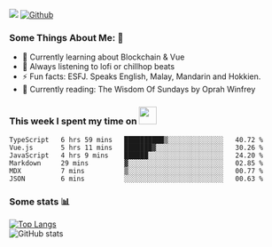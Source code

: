 ![](https://visitor-badge.laobi.icu/badge?page_id=seanho96.seanho96)
[![Github](https://img.shields.io/github/followers/seanho96?label=Follow&style=social)](https://github.com/seanho96)

### Some Things About Me: 👋
- 🌱 Currently learning about Blockchain & Vue
- :musical_note: Always listening to lofi or chillhop beats
- :zap: Fun facts: ESFJ. Speaks English, Malay, Mandarin and Hokkien.
- :book: Currently reading: The Wisdom Of Sundays by Oprah Winfrey

### This week I spent my time on <img src="https://media.giphy.com/media/SvQzkTQb3ZwKcj1QTO/giphy.gif" width="32">

<!--START_SECTION:waka-->

```text
TypeScript   6 hrs 59 mins   ██████████▒░░░░░░░░░░░░░░   40.72 %
Vue.js       5 hrs 11 mins   ███████▓░░░░░░░░░░░░░░░░░   30.26 %
JavaScript   4 hrs 9 mins    ██████░░░░░░░░░░░░░░░░░░░   24.20 %
Markdown     29 mins         ▓░░░░░░░░░░░░░░░░░░░░░░░░   02.85 %
MDX          7 mins          ▒░░░░░░░░░░░░░░░░░░░░░░░░   00.77 %
JSON         6 mins          ░░░░░░░░░░░░░░░░░░░░░░░░░   00.63 %
```

<!--END_SECTION:waka-->

### Some stats 📊

[![Top Langs](https://github-readme-stats.vercel.app/api/top-langs/?username=seanho96&layout=compact&theme=graywhite)](https://github.com/anuraghazra/github-readme-stats)
<br/>
![GitHub stats](https://github-readme-stats.vercel.app/api?username=seanho96&show_icons=true&theme=graywhite)

